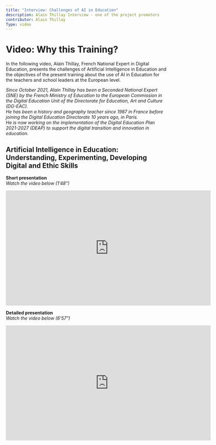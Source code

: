 ```yaml
---
title: "Interview: Challenges of AI in Education"
description: Alain Thillay Interview - one of the project promotors
contributor: Alain Thillay
Type: video
---
```


# Video: Why this Training?
In the following video, Alain Thillay, French National Expert in Digital Education, presents the challenges of Artificial Intelligence in Education and the objectives of the present training about the use of AI in Education for the teachers and school leaders at the European level.

*Since October 2021, Alain Thillay has been a Seconded National Expert (SNE) by the French Ministry of Education to the European Commission in the Digital Education Unit of the Directorate for Education, Art and Culture (DG-EAC).*  
*He has been a history and geography teacher since 1987 in France before joining the Digital Education Directorate 10 years ago, in Paris.*  
*He is now working on the implementation of the Digital Education Plan 2021-2027 (DEAP) to support the digital transition and innovation in education.*

## Artificial Intelligence in Education: Understanding, Experimenting, Developing Digital and Ethic Skills
**Short presentation**  
_Watch the video below (1'48")_

<center><iframe width="640" height="360" src="https://www.youtube.com/embed/ybYPaPxRcBo?rel=0&showinfo=0&cc_load_policy=1&hl=en&modestbranding=1" frameborder="0" allowfullscreen></iframe></center>

**Detailed presentation**  
_Watch the video below (6'57")_


<center><iframe width="640" height="360" src="https://www.youtube.com/embed/NR5mUQJKx8k?rel=0&showinfo=0&cc_load_policy=1&hl=en&modestbranding=1" frameborder="0" allowfullscreen></iframe></center>
